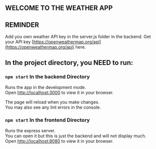 ## WELCOME TO THE WEATHER APP

## REMINDER 
Add you own weather API key in the server.js folder in the backend.
Get your API key [https://openweathermap.org/api](https://openweathermap.org/api) here.

## In the project directory, you NEED to run:

### `npm start` In the backend Directory

Runs the app in the development mode.\
Open [http://localhost:3000](http://localhost:3000) to view it in your browser.

The page will reload when you make changes.\
You may also see any lint errors in the console.

### `npm start` In the frontend Directory

Runs the express server.\
You can open it but this is just the backend and will not display much.\
Open [http://localhost:8080](http://localhost:8080) to view it in your browser.